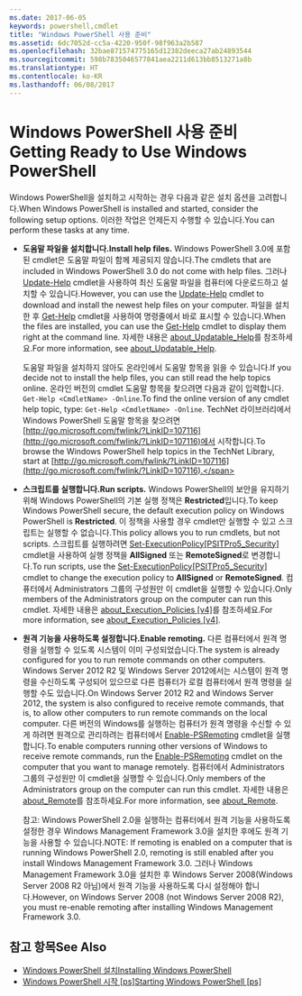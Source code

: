 ```yaml
---
ms.date: 2017-06-05
keywords: powershell,cmdlet
title: "Windows PowerShell 사용 준비"
ms.assetid: 6dc7052d-cc5a-4220-950f-98f963a2b587
ms.openlocfilehash: 32bae871574775165d12382deeca27ab24893544
ms.sourcegitcommit: 598b7835046577841aea2211d613bb8513271a8b
ms.translationtype: HT
ms.contentlocale: ko-KR
ms.lasthandoff: 06/08/2017
---
```

# <a name="getting-ready-to-use-windows-powershell"></a><span data-ttu-id="d7bbf-103">Windows PowerShell 사용 준비</span><span class="sxs-lookup"><span data-stu-id="d7bbf-103">Getting Ready to Use Windows PowerShell</span></span>
<span data-ttu-id="d7bbf-104">Windows PowerShell을 설치하고 시작하는 경우 다음과 같은 설치 옵션을 고려합니다.</span><span class="sxs-lookup"><span data-stu-id="d7bbf-104">When Windows PowerShell is installed and started, consider the following setup options.</span></span> <span data-ttu-id="d7bbf-105">이러한 작업은 언제든지 수행할 수 있습니다.</span><span class="sxs-lookup"><span data-stu-id="d7bbf-105">You can perform these tasks at any time.</span></span>

-   <span data-ttu-id="d7bbf-106">**도움말 파일을 설치합니다.**</span><span class="sxs-lookup"><span data-stu-id="d7bbf-106">**Install help files.**</span></span> <span data-ttu-id="d7bbf-107">Windows PowerShell 3.0에 포함된 cmdlet은 도움말 파일이 함께 제공되지 않습니다.</span><span class="sxs-lookup"><span data-stu-id="d7bbf-107">The cmdlets that are included in Windows PowerShell 3.0 do not come with help files.</span></span> <span data-ttu-id="d7bbf-108">그러나 [Update-Help](https://technet.microsoft.com/en-us/library/93e1d870-ace6-432b-8778-8920291d7545) cmdlet을 사용하여 최신 도움말 파일을 컴퓨터에 다운로드하고 설치할 수 있습니다.</span><span class="sxs-lookup"><span data-stu-id="d7bbf-108">However, you can use the [Update-Help](https://technet.microsoft.com/en-us/library/93e1d870-ace6-432b-8778-8920291d7545) cmdlet to download and install the newest help files on your computer.</span></span> <span data-ttu-id="d7bbf-109">파일을 설치한 후 [Get-Help](https://technet.microsoft.com/en-us/library/1f46eeb4-49d7-4bec-bb29-395d9b42f54a) cmdlet을 사용하여 명령줄에서 바로 표시할 수 있습니다.</span><span class="sxs-lookup"><span data-stu-id="d7bbf-109">When the files are installed, you can use the [Get-Help](https://technet.microsoft.com/en-us/library/1f46eeb4-49d7-4bec-bb29-395d9b42f54a) cmdlet to display them right at the command line.</span></span> <span data-ttu-id="d7bbf-110">자세한 내용은 [about_Updatable_Help](https://technet.microsoft.com/en-us/library/10bba75c-f4ac-4ca1-bbf3-8f34dd521ffe)를 참조하세요.</span><span class="sxs-lookup"><span data-stu-id="d7bbf-110">For more information, see [about_Updatable_Help](https://technet.microsoft.com/en-us/library/10bba75c-f4ac-4ca1-bbf3-8f34dd521ffe).</span></span>

    <span data-ttu-id="d7bbf-111">도움말 파일을 설치하지 않아도 온라인에서 도움말 항목을 읽을 수 있습니다.</span><span class="sxs-lookup"><span data-stu-id="d7bbf-111">If you decide not to install the help files, you can still read the help topics online.</span></span> <span data-ttu-id="d7bbf-112">온라인 버전의 cmdlet 도움말 항목을 찾으려면 다음과 같이 입력합니다. `Get-Help <CmdletName> -Online`.</span><span class="sxs-lookup"><span data-stu-id="d7bbf-112">To find the online version of any cmdlet help topic, type: `Get-Help <CmdletName> -Online`.</span></span> <span data-ttu-id="d7bbf-113">TechNet 라이브러리에서 Windows PowerShell 도움말 항목을 찾으려면 [http://go.microsoft.com/fwlink/?LinkID=107116](http://go.microsoft.com/fwlink/?LinkID=107116)에서 시작합니다.</span><span class="sxs-lookup"><span data-stu-id="d7bbf-113">To browse the Windows PowerShell help topics in the TechNet Library, start at [http://go.microsoft.com/fwlink/?LinkID=107116](http://go.microsoft.com/fwlink/?LinkID=107116).</span></span>

-   <span data-ttu-id="d7bbf-114">**스크립트를 실행합니다.**</span><span class="sxs-lookup"><span data-stu-id="d7bbf-114">**Run scripts.**</span></span> <span data-ttu-id="d7bbf-115">Windows PowerShell의 보안을 유지하기 위해 Windows PowerShell의 기본 실행 정책은 **Restricted**입니다.</span><span class="sxs-lookup"><span data-stu-id="d7bbf-115">To keep Windows PowerShell secure, the default execution policy on Windows PowerShell is **Restricted**.</span></span> <span data-ttu-id="d7bbf-116">이 정책을 사용할 경우 cmdlet만 실행할 수 있고 스크립트는 실행할 수 없습니다.</span><span class="sxs-lookup"><span data-stu-id="d7bbf-116">This policy allows you to run cmdlets, but not scripts.</span></span> <span data-ttu-id="d7bbf-117">스크립트를 실행하려면 [Set-ExecutionPolicy[PSITPro5_Security]](https://technet.microsoft.com/en-us/library/5690a0e1-495b-4e63-8280-65ead7bf01ab) cmdlet을 사용하여 실행 정책을 **AllSigned** 또는 **RemoteSigned**로 변경합니다.</span><span class="sxs-lookup"><span data-stu-id="d7bbf-117">To run scripts, use the [Set-ExecutionPolicy[PSITPro5_Security]](https://technet.microsoft.com/en-us/library/5690a0e1-495b-4e63-8280-65ead7bf01ab) cmdlet to change the execution policy to **AllSigned** or **RemoteSigned**.</span></span> <span data-ttu-id="d7bbf-118">컴퓨터에서 Administrators 그룹의 구성원만 이 cmdlet을 실행할 수 있습니다.</span><span class="sxs-lookup"><span data-stu-id="d7bbf-118">Only members of the Administrators group on the computer can run this cmdlet.</span></span> <span data-ttu-id="d7bbf-119">자세한 내용은 [about_Execution_Policies [v4]](https://technet.microsoft.com/en-us/library/347708dc-1515-4d74-978b-8334603472e6)를 참조하세요.</span><span class="sxs-lookup"><span data-stu-id="d7bbf-119">For more information, see [about_Execution_Policies [v4]](https://technet.microsoft.com/en-us/library/347708dc-1515-4d74-978b-8334603472e6).</span></span>

-   <span data-ttu-id="d7bbf-120">**원격 기능을 사용하도록 설정합니다.**</span><span class="sxs-lookup"><span data-stu-id="d7bbf-120">**Enable remoting.**</span></span> <span data-ttu-id="d7bbf-121">다른 컴퓨터에서 원격 명령을 실행할 수 있도록 시스템이 이미 구성되었습니다.</span><span class="sxs-lookup"><span data-stu-id="d7bbf-121">The system is already configured for you to run remote commands on other computers.</span></span> <span data-ttu-id="d7bbf-122">Windows Server 2012 R2 및 Windows Server 2012에서는 시스템이 원격 명령을 수신하도록 구성되어 있으므로 다른 컴퓨터가 로컬 컴퓨터에서 원격 명령을 실행할 수도 있습니다.</span><span class="sxs-lookup"><span data-stu-id="d7bbf-122">On Windows Server 2012 R2 and Windows Server 2012, the system is also configured to receive remote commands, that is, to allow other computers to run remote commands on the local computer.</span></span> <span data-ttu-id="d7bbf-123">다른 버전의 Windows를 실행하는 컴퓨터가 원격 명령을 수신할 수 있게 하려면 원격으로 관리하려는 컴퓨터에서 [Enable-PSRemoting](https://technet.microsoft.com/en-us/library/19437c28-33b8-4ac1-9113-8439cc8beffb) cmdlet을 실행합니다.</span><span class="sxs-lookup"><span data-stu-id="d7bbf-123">To enable computers running other versions of Windows to receive remote commands, run the [Enable-PSRemoting](https://technet.microsoft.com/en-us/library/19437c28-33b8-4ac1-9113-8439cc8beffb) cmdlet on the computer that you want to manage remotely.</span></span> <span data-ttu-id="d7bbf-124">컴퓨터에서 Administrators 그룹의 구성원만 이 cmdlet을 실행할 수 있습니다.</span><span class="sxs-lookup"><span data-stu-id="d7bbf-124">Only members of the Administrators group on the computer can run this cmdlet.</span></span> <span data-ttu-id="d7bbf-125">자세한 내용은 [about_Remote](https://technet.microsoft.com/en-us/library/9b4a5c87-9162-4adf-bdfe-fbc80b9b8970)를 참조하세요.</span><span class="sxs-lookup"><span data-stu-id="d7bbf-125">For more information, see [about_Remote](https://technet.microsoft.com/en-us/library/9b4a5c87-9162-4adf-bdfe-fbc80b9b8970).</span></span>

    <span data-ttu-id="d7bbf-126">참고: Windows PowerShell 2.0을 실행하는 컴퓨터에서 원격 기능을 사용하도록 설정한 경우 Windows Management Framework 3.0을 설치한 후에도 원격 기능을 사용할 수 있습니다.</span><span class="sxs-lookup"><span data-stu-id="d7bbf-126">NOTE: If remoting is enabled on a computer that is running Windows PowerShell 2.0, remoting is still enabled after you install Windows Management Framework 3.0.</span></span> <span data-ttu-id="d7bbf-127">그러나 Windows Management Framework 3.0을 설치한 후 Windows Server 2008(Windows Server 2008 R2 아님)에서 원격 기능을 사용하도록 다시 설정해야 합니다.</span><span class="sxs-lookup"><span data-stu-id="d7bbf-127">However, on Windows Server 2008 (not Windows Server 2008 R2), you must re-enable remoting after installing Windows Management Framework 3.0.</span></span>

## <a name="see-also"></a><span data-ttu-id="d7bbf-128">참고 항목</span><span class="sxs-lookup"><span data-stu-id="d7bbf-128">See Also</span></span>
- [<span data-ttu-id="d7bbf-129">Windows PowerShell 설치</span><span class="sxs-lookup"><span data-stu-id="d7bbf-129">Installing Windows PowerShell</span></span>](../setup/Installing-Windows-PowerShell.md)
- [<span data-ttu-id="d7bbf-130">Windows PowerShell 시작 [ps]</span><span class="sxs-lookup"><span data-stu-id="d7bbf-130">Starting Windows PowerShell [ps]</span></span>](https://technet.microsoft.com/en-us/library/8ec8c2d7-8e7c-4722-a3d2-498fe5739a8e)

